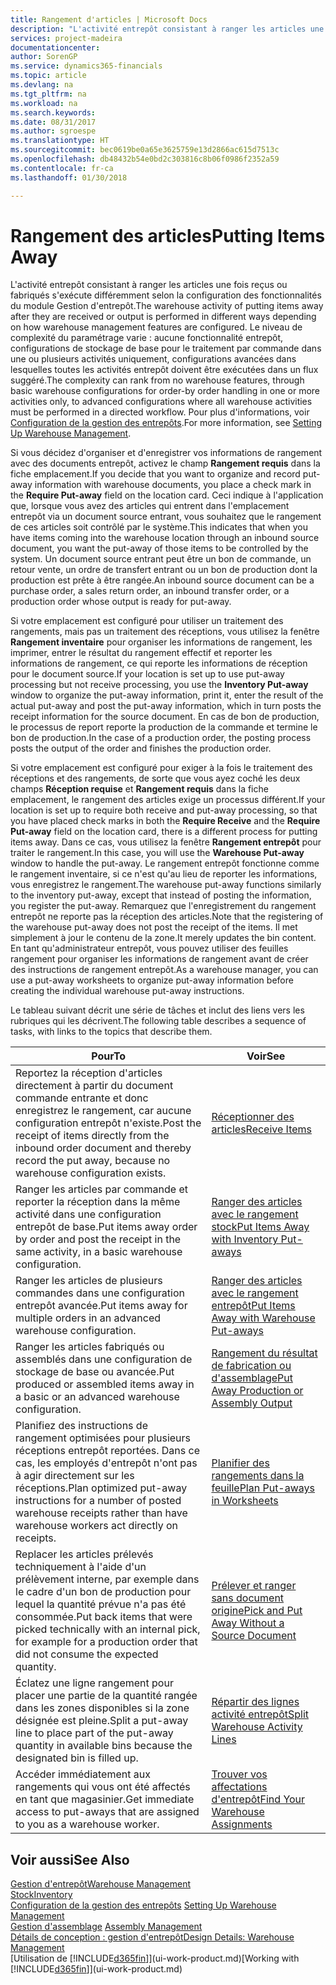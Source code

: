 ```yaml
---
title: Rangement d'articles | Microsoft Docs
description: "L'activité entrepôt consistant à ranger les articles une fois reçus ou fabriqués s'exécute différemment selon la configuration des fonctionnalités du module Gestion d'entrepôt."
services: project-madeira
documentationcenter: 
author: SorenGP
ms.service: dynamics365-financials
ms.topic: article
ms.devlang: na
ms.tgt_pltfrm: na
ms.workload: na
ms.search.keywords: 
ms.date: 08/31/2017
ms.author: sgroespe
ms.translationtype: HT
ms.sourcegitcommit: bec0619be0a65e3625759e13d2866ac615d7513c
ms.openlocfilehash: db48432b54e0bd2c303816c8b06f0986f2352a59
ms.contentlocale: fr-ca
ms.lasthandoff: 01/30/2018

---
```

# <a name="putting-items-away"></a><span data-ttu-id="56cba-103">Rangement des articles</span><span class="sxs-lookup"><span data-stu-id="56cba-103">Putting Items Away</span></span>
<span data-ttu-id="56cba-104">L'activité entrepôt consistant à ranger les articles une fois reçus ou fabriqués s'exécute différemment selon la configuration des fonctionnalités du module Gestion d'entrepôt.</span><span class="sxs-lookup"><span data-stu-id="56cba-104">The warehouse activity of putting items away after they are received or output is performed in different ways depending on how warehouse management features are configured.</span></span> <span data-ttu-id="56cba-105">Le niveau de complexité du paramétrage varie : aucune fonctionnalité entrepôt, configurations de stockage de base pour le traitement par commande dans une ou plusieurs activités uniquement, configurations avancées dans lesquelles toutes les activités entrepôt doivent être exécutées dans un flux suggéré.</span><span class="sxs-lookup"><span data-stu-id="56cba-105">The complexity can rank from no warehouse features, through basic warehouse configurations for order-by order handling in one or more activities only, to advanced configurations where all warehouse activities must be performed in a directed workflow.</span></span> <span data-ttu-id="56cba-106">Pour plus d'informations, voir [Configuration de la gestion des entrepôts](warehouse-setup-warehouse.md).</span><span class="sxs-lookup"><span data-stu-id="56cba-106">For more information, see [Setting Up Warehouse Management](warehouse-setup-warehouse.md).</span></span>

<span data-ttu-id="56cba-107">Si vous décidez d'organiser et d'enregistrer vos informations de rangement avec des documents entrepôt, activez le champ **Rangement requis** dans la fiche emplacement.</span><span class="sxs-lookup"><span data-stu-id="56cba-107">If you decide that you want to organize and record put-away information with warehouse documents, you place a check mark in the **Require Put-away** field on the location card.</span></span> <span data-ttu-id="56cba-108">Ceci indique à l'application que, lorsque vous avez des articles qui entrent dans l'emplacement entrepôt via un document source entrant, vous souhaitez que le rangement de ces articles soit contrôlé par le système.</span><span class="sxs-lookup"><span data-stu-id="56cba-108">This indicates that when you have items coming into the warehouse location through an inbound source document, you want the put-away of those items to be controlled by the system.</span></span> <span data-ttu-id="56cba-109">Un document source entrant peut être un bon de commande, un retour vente, un ordre de transfert entrant ou un bon de production dont la production est prête à être rangée.</span><span class="sxs-lookup"><span data-stu-id="56cba-109">An inbound source document can be a purchase order, a sales return order, an inbound transfer order, or a production order whose output is ready for put-away.</span></span>  

<span data-ttu-id="56cba-110">Si votre emplacement est configuré pour utiliser un traitement des rangements, mais pas un traitement des réceptions, vous utilisez la fenêtre **Rangement inventaire** pour organiser les informations de rangement, les imprimer, entrer le résultat du rangement effectif et reporter les informations de rangement, ce qui reporte les informations de réception pour le document source.</span><span class="sxs-lookup"><span data-stu-id="56cba-110">If your location is set up to use put-away processing but not receive processing, you use the **Inventory Put-away** window to organize the put-away information, print it, enter the result of the actual put-away and post the put-away information, which in turn posts the receipt information for the source document.</span></span> <span data-ttu-id="56cba-111">En cas de bon de production, le processus de report reporte la production de la commande et termine le bon de production.</span><span class="sxs-lookup"><span data-stu-id="56cba-111">In the case of a production order, the posting process posts the output of the order and finishes the production order.</span></span>

<span data-ttu-id="56cba-112">Si votre emplacement est configuré pour exiger à la fois le traitement des réceptions et des rangements, de sorte que vous ayez coché les deux champs **Réception requise** et **Rangement requis** dans la fiche emplacement, le rangement des articles exige un processus différent.</span><span class="sxs-lookup"><span data-stu-id="56cba-112">If your location is set up to require both receive and put-away processing, so that you have placed check marks in both the **Require Receive** and the **Require Put-away** field on the location card, there is a different process for putting items away.</span></span> <span data-ttu-id="56cba-113">Dans ce cas, vous utilisez la fenêtre **Rangement entrepôt** pour traiter le rangement.</span><span class="sxs-lookup"><span data-stu-id="56cba-113">In this case, you will use the **Warehouse Put-away** window to handle the put-away.</span></span> <span data-ttu-id="56cba-114">Le rangement entrepôt fonctionne comme le rangement inventaire, si ce n'est qu'au lieu de reporter les informations, vous enregistrez le rangement.</span><span class="sxs-lookup"><span data-stu-id="56cba-114">The warehouse put-away functions similarly to the inventory put-away, except that instead of posting the information, you register the put-away.</span></span> <span data-ttu-id="56cba-115">Remarquez que l'enregistrement du rangement entrepôt ne reporte pas la réception des articles.</span><span class="sxs-lookup"><span data-stu-id="56cba-115">Note that the registering of the warehouse put-away does not post the receipt of the items.</span></span> <span data-ttu-id="56cba-116">Il met simplement à jour le contenu de la zone.</span><span class="sxs-lookup"><span data-stu-id="56cba-116">It merely updates the bin content.</span></span> <span data-ttu-id="56cba-117">En tant qu'administrateur entrepôt, vous pouvez utiliser des feuilles rangement pour organiser les informations de rangement avant de créer des instructions de rangement entrepôt.</span><span class="sxs-lookup"><span data-stu-id="56cba-117">As a warehouse manager, you can use a put-away worksheets to organize put-away information before creating the individual warehouse put-away instructions.</span></span>

<span data-ttu-id="56cba-118">Le tableau suivant décrit une série de tâches et inclut des liens vers les rubriques qui les décrivent.</span><span class="sxs-lookup"><span data-stu-id="56cba-118">The following table describes a sequence of tasks, with links to the topics that describe them.</span></span>   

|<span data-ttu-id="56cba-119">**Pour**</span><span class="sxs-lookup"><span data-stu-id="56cba-119">**To**</span></span>|<span data-ttu-id="56cba-120">**Voir**</span><span class="sxs-lookup"><span data-stu-id="56cba-120">**See**</span></span>|  
|------------|-------------|  
|<span data-ttu-id="56cba-121">Reportez la réception d'articles directement à partir du document commande entrante et donc enregistrez le rangement, car aucune configuration entrepôt n'existe.</span><span class="sxs-lookup"><span data-stu-id="56cba-121">Post the receipt of items directly from the inbound order document and thereby record the put away, because no warehouse configuration exists.</span></span>|[<span data-ttu-id="56cba-122">Réceptionner des articles</span><span class="sxs-lookup"><span data-stu-id="56cba-122">Receive Items</span></span>](warehouse-how-receive-items.md)|  
|<span data-ttu-id="56cba-123">Ranger les articles par commande et reporter la réception dans la même activité dans une configuration entrepôt de base.</span><span class="sxs-lookup"><span data-stu-id="56cba-123">Put items away order by order and post the receipt in the same activity, in a basic warehouse configuration.</span></span>|[<span data-ttu-id="56cba-124">Ranger des articles avec le rangement stock</span><span class="sxs-lookup"><span data-stu-id="56cba-124">Put Items Away with Inventory Put-aways</span></span>](warehouse-how-to-put-items-away-with-inventory-put-aways.md)|  
|<span data-ttu-id="56cba-125">Ranger les articles de plusieurs commandes dans une configuration entrepôt avancée.</span><span class="sxs-lookup"><span data-stu-id="56cba-125">Put items away for multiple orders in an advanced warehouse configuration.</span></span>|[<span data-ttu-id="56cba-126">Ranger des articles avec le rangement entrepôt</span><span class="sxs-lookup"><span data-stu-id="56cba-126">Put Items Away with Warehouse Put-aways</span></span>](warehouse-how-to-put-items-away-with-warehouse-put-aways.md)|  
|<span data-ttu-id="56cba-127">Ranger les articles fabriqués ou assemblés dans une configuration de stockage de base ou avancée.</span><span class="sxs-lookup"><span data-stu-id="56cba-127">Put produced or assembled items away in a basic or an advanced warehouse configuration.</span></span>|[<span data-ttu-id="56cba-128">Rangement du résultat de fabrication ou d'assemblage</span><span class="sxs-lookup"><span data-stu-id="56cba-128">Put Away Production or Assembly Output</span></span>](warehouse-how-to-put-away-production-output.md)|
|<span data-ttu-id="56cba-129">Planifiez des instructions de rangement optimisées pour plusieurs réceptions entrepôt reportées. Dans ce cas, les employés d'entrepôt n'ont pas à agir directement sur les réceptions.</span><span class="sxs-lookup"><span data-stu-id="56cba-129">Plan optimized put-away instructions for a number of posted warehouse receipts rather than have warehouse workers act directly on receipts.</span></span>|[<span data-ttu-id="56cba-130">Planifier des rangements dans la feuille</span><span class="sxs-lookup"><span data-stu-id="56cba-130">Plan Put-aways in Worksheets</span></span>](warehouse-how-to-plan-put-aways-in-worksheets.md)|  
|<span data-ttu-id="56cba-131">Replacer les articles prélevés techniquement à l'aide d'un prélèvement interne, par exemple dans le cadre d'un bon de production pour lequel la quantité prévue n'a pas été consommée.</span><span class="sxs-lookup"><span data-stu-id="56cba-131">Put back items that were picked technically with an internal pick, for example for a production order that did not consume the expected quantity.</span></span>|[<span data-ttu-id="56cba-132">Prélever et ranger sans document origine</span><span class="sxs-lookup"><span data-stu-id="56cba-132">Pick and Put Away Without a Source Document</span></span>](warehouse-how-to-create-put-aways-from-internal-put-aways.md)|
|<span data-ttu-id="56cba-133">Éclatez une ligne rangement pour placer une partie de la quantité rangée dans les zones disponibles si la zone désignée est pleine.</span><span class="sxs-lookup"><span data-stu-id="56cba-133">Split a put-away line to place part of the put-away quantity in available bins because the designated bin is filled up.</span></span>|[<span data-ttu-id="56cba-134">Répartir des lignes activité entrepôt</span><span class="sxs-lookup"><span data-stu-id="56cba-134">Split Warehouse Activity Lines</span></span>](warehouse-how-to-split-warehouse-activity-lines.md)|
|<span data-ttu-id="56cba-135">Accéder immédiatement aux rangements qui vous ont été affectés en tant que magasinier.</span><span class="sxs-lookup"><span data-stu-id="56cba-135">Get immediate access to put-aways that are assigned to you as a warehouse worker.</span></span>|[<span data-ttu-id="56cba-136">Trouver vos affectations d'entrepôt</span><span class="sxs-lookup"><span data-stu-id="56cba-136">Find Your Warehouse Assignments</span></span>](warehouse-how-to-find-your-warehouse-assignments.md)|    

## <a name="see-also"></a><span data-ttu-id="56cba-137">Voir aussi</span><span class="sxs-lookup"><span data-stu-id="56cba-137">See Also</span></span>  
[<span data-ttu-id="56cba-138">Gestion d'entrepôt</span><span class="sxs-lookup"><span data-stu-id="56cba-138">Warehouse Management</span></span>](warehouse-manage-warehouse.md)  
[<span data-ttu-id="56cba-139">Stock</span><span class="sxs-lookup"><span data-stu-id="56cba-139">Inventory</span></span>](inventory-manage-inventory.md)  
<span data-ttu-id="56cba-140">[Configuration de la gestion des entrepôts](warehouse-setup-warehouse.md)   </span><span class="sxs-lookup"><span data-stu-id="56cba-140">[Setting Up Warehouse Management](warehouse-setup-warehouse.md)   </span></span>  
<span data-ttu-id="56cba-141">[Gestion d'assemblage](assembly-assemble-items.md)  </span><span class="sxs-lookup"><span data-stu-id="56cba-141">[Assembly Management](assembly-assemble-items.md)  </span></span>  
[<span data-ttu-id="56cba-142">Détails de conception : gestion d'entrepôt</span><span class="sxs-lookup"><span data-stu-id="56cba-142">Design Details: Warehouse Management</span></span>](design-details-warehouse-management.md)  
<span data-ttu-id="56cba-143">[Utilisation de [!INCLUDE[d365fin](includes/d365fin_md.md)]](ui-work-product.md)</span><span class="sxs-lookup"><span data-stu-id="56cba-143">[Working with [!INCLUDE[d365fin](includes/d365fin_md.md)]](ui-work-product.md)</span></span>  

